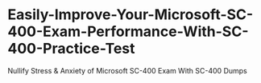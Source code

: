 # Easily-Improve-Your-Microsoft-SC-400-Exam-Performance-With-SC-400-Practice-Test
Nullify Stress &amp; Anxiety of Microsoft SC-400 Exam With SC-400 Dumps
